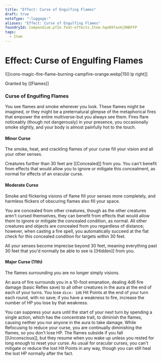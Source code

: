 ```yaml
---
title: "Effect: Curse of Engulfing Flames"
draft: true
noteType: ":luggage:"
aliases: "Effect: Curse of Engulfing Flames"
foundryId: Compendium.pf2e.feat-effects.Item.hqeR9faxHj0NDFFP
tags:
  - Item
---
```


# Effect: Curse of Engulfing Flames
![[icons-magic-fire-flame-burning-campfire-orange.webp|150 lp right]]

Granted by [[Flames]]

### Curse of Engulfing Flames

You see flames and smoke wherever you look. These flames might be imagined, or they might be a preternatural glimpse of the metaphorical fires that empower the entire multiverse-but you always see them. Fires flare noticeably (though not dangerously) in your presence, you occasionally smoke slightly, and your body is almost painfully hot to the touch.

#### Minor Curse

The smoke, heat, and crackling flames of your curse fill your vision and all your other senses.

Creatures further than 30 feet are [[Concealed]] from you. You can't benefit from effects that would allow you to ignore or mitigate this concealment, as normal for effects of an oracular curse.

#### Moderate Curse

Smoke and flickering visions of flame fill your senses more completely, and harmless flickers of obscuring flames also fill your space.

You are concealed from other creatures, though as the other creatures aren't cursed themselves, they can benefit from effects that would allow them to ignore or mitigate the concealed condition, as normal. All other creatures and objects are concealed from you regardless of distance; however, when casting a fire spell, you automatically succeed at the flat check for this concealed condition for targets within 30 feet.

All your senses become imprecise beyond 30 feet, meaning everything past 30 feet that you'd normally be able to see is [[Hidden]] from you.

#### Major Curse (11th)

The flames surrounding you are no longer simply visions.

An aura of fire surrounds you in a 10-foot emanation, dealing 4d6 fire damage (basic Reflex save) to all other creatures in the aura at the end of each of your turns. You lose `dice: 1d6` Hit Points at the end of your turn each round, with no save; if you have a weakness to fire, increase the number of HP you lose by that weakness.

You can suppress your aura until the start of your next turn by spending a single action, which has the concentrate trait, to diminish the flames, causing neither you nor anyone in the aura to take damage. While Refocusing to reduce your curse, you are continually diminishing the flames, so you don't lose HP. The flames subside if you fall [[Unconscious]], but they resume when you wake up unless you rested for long enough to reset your curse. As usual for oracular curses, you can't mitigate or reduce the lost Hit Points in any way, though you can still heal the lost HP normally after the fact.
